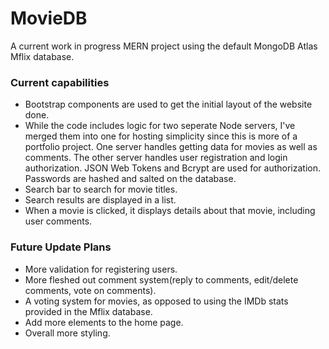 # MovieDB

A current work in progress MERN project using the default MongoDB Atlas Mflix database. 
### Current capabilities

* Bootstrap components are used to get the initial layout of the website done.
* While the code includes logic for two seperate Node servers, I've merged them into one for hosting simplicity since this is more of a portfolio project. One server handles getting data for movies as well as comments. The other server handles user registration and login authorization. JSON Web Tokens and Bcrypt are used for authorization. Passwords are hashed and salted on the database.
* Search bar to search for movie titles.
* Search results are displayed in a list.
* When a movie is clicked, it displays details about that movie, including user comments.


### Future Update Plans

* More validation for registering users.
* More fleshed out comment system(reply to comments, edit/delete comments, vote on comments).
* A voting system for movies, as opposed to using the IMDb stats provided in the Mflix database.
* Add more elements to the home page.
* Overall more styling.
